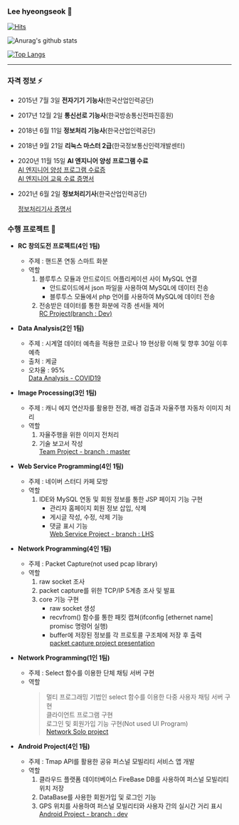 ### Lee hyeongseok 👋   

[![Hits](https://hits.seeyoufarm.com/api/count/incr/badge.svg?tab=repositories&url=https%3A%2F%2Fgithub.com%2FLee-HyeongSeok&count_bg=%231B1D1A&title_bg=%23C00909&icon=&icon_color=%23000000&title=hits&edge_flat=false)](https://hits.seeyoufarm.com)

![Anurag's github stats](https://github-readme-stats.vercel.app/api?username=Lee-HyeongSeok&show_icons=true&theme=dark)   

[![Top Langs](https://github-readme-stats.vercel.app/api/top-langs/?username=Lee-HyeongSeok&show_icons=true)](https://github.com/anuraghazra/github-readme-stats)   

***

### 자격 정보 ⚡   
  - 2015년 7월 3일 **전자기기 기능사**(한국산업인력공단)   

  - 2017년 12월 2일 **통신선로 기능사**(한국방송통신전파진흥원)   

  - 2018년 6월 11일 **정보처리 기능사**(한국산업인력공단)   

  - 2018년 9월 21일 **리눅스 마스터 2급**(한국정보통신인력개발센터)   

  - 2020년 11월 15일 **AI 엔지니어 양성 프로그램 수료**   
    [AI 엔지니어 양성 프로그램 수료증](https://github.com/Lee-HyeongSeok/Data_Analysis/blob/master/AI_Engineer_%EC%96%91%EC%84%B1_%EC%88%98%EB%A3%8C%EC%A6%9D/%5B%EC%84%9C%EC%9A%B8%EA%B3%BC%EA%B8%B0%EB%8C%80%5D%202020%20%EC%98%A8%EB%9D%BC%EC%9D%B8%20AI%20Engineer%20%EC%96%91%EC%84%B1%20%EA%B3%BC%EC%A0%95_Lv1%20%EC%88%98%EB%A3%8C%EC%A6%9D(%EC%9D%B4%ED%98%95%EC%84%9D).pdf)   
    [AI 엔지니어 교육 수료 증명서](https://github.com/Lee-HyeongSeok/Data_Analysis/blob/master/AI_Engineer_%EC%96%91%EC%84%B1_%EC%88%98%EB%A3%8C%EC%A6%9D/%5B%ED%8C%A8%EC%8A%A4%ED%8A%B8%EC%BA%A0%ED%8D%BC%EC%8A%A4%5D%202020%20%EC%98%A8%EB%9D%BC%EC%9D%B8%20AI%20Engineer%20%EC%96%91%EC%84%B1%20%EA%B3%BC%EC%A0%95_Lv1%20%EC%88%98%EB%A3%8C%EC%A6%9D(%EC%9D%B4%ED%98%95%EC%84%9D).pdf)   
    
  - 2021년 6월 2일 **정보처리기사**(한국산업인력공단)
    
    [정보처리기사 증명서](https://github.com/Lee-HyeongSeok/Lee-HyeongSeok/blob/main/%EC%9E%90%EA%B2%A9%EC%A6%9D/%EC%A0%95%EB%B3%B4%EC%B2%98%EB%A6%AC%EA%B8%B0%EC%82%AC.jpg)

### 수행 프로젝트 🌱   
  - **RC 창의도전 프로젝트(4인 1팀)**   
    - 주제 : 핸드폰 연동 스마트 화분   
    - 역할   
      1. 블루투스 모듈과 안드로이드 어플리케이션 사이 MySQL 연결   
          - 안드로이드에서 json 파일을 사용하여 MySQL에 데이터 전송   
          - 블루투스 모듈에서 php 언어를 사용하여 MySQL에 데이터 전송   
      2. 전송받은 데이터를 통한 화분에 각종 센서들 제어   
    [RC Project(branch : Dev)](https://github.com/Lee-HyeongSeok/RC_Project/tree/Dev)   

  - **Data Analysis(2인 1팀)**   
    - 주제 : 시계열 데이터 예측을 적용한 코로나 19 현상황 이해 및 향후 30일 이후 예측   
    - 출처 : 케글   
    - 오차율 : 95%   
    [Data Analysis - COVID19](https://github.com/Lee-HyeongSeok/Data_Analysis/blob/master/Data_analysis_project/%EC%8B%9C%EA%B3%84%EC%97%B4%EB%8D%B0%EC%9D%B4%ED%84%B0%EC%98%88%EC%B8%A1_%EC%BD%94%EB%A1%9C%EB%82%9819.pdf)   

  - **Image Processing(3인 1팀)**   
    - 주제 : 캐니 에지 연산자를 활용한 전경, 배경 검출과 자율주행 자동차 이미지 처리   
    - 역할   
      1. 자율주행을 위한 이미지 전처리   
      2. 기술 보고서 작성   
    [Team Project - branch : master](https://github.com/Lee-HyeongSeok/ImageProcessing/tree/master/team_project)   

  - **Web Service Programming(4인 1팀)**   
    - 주제 : 네이버 스터디 카페 모방   
    - 역할   
      1. IDE와 MySQL 연동 및 회원 정보를 통한 JSP 페이지 기능 구현   
          - 관리자 홈페이지 회원 정보 삽입, 삭제   
          - 게시글 작성, 수정, 삭제 기능   
          - 댓글 표시 기능   
      [Web Service Project - branch : LHS](https://github.com/Lee-HyeongSeok/Web-Service_Team-project/tree/LHS)   

  - **Network Programming(4인 1팀)**   
    - 주제 : Packet Capture(not used pcap library)   
    - 역할   
      1. raw socket 조사   
      2. packet capture를 위한 TCP/IP 5계층 조사 및 발표   
      3. core 기능 구현   
          - raw socket 생성   
          - recvfrom() 함수를 통한 패킷 캡쳐(ifconfig [ethernet name] promisc 명령어 실행)   
          - buffer에 저장된 정보를 각 프로토콜 구조체에 저장 후 출력   
    [packet capture project presentation](https://github.com/Lee-HyeongSeok/TCPIP/blob/master/PacketCaptureProgram/%ED%8C%A8%ED%82%B7%EC%BA%A1%EC%B3%90%ED%94%84%EB%A1%9C%EA%B7%B8%EB%9E%A8_%EC%84%A4%EA%B3%84.pdf)   

  - **Network Programming(1인 1팀)**   
    - 주제 : Select 함수를 이용한 단체 채팅 서버 구현   
    - 역할   
		> 멀티 프로그래밍 기법인 select 함수를 이용한 다중 사용자 채팅 서버 구현   
		> 클라이언트 프로그램 구현   
		> 로그인 및 회원가입 기능 구현(Not used UI Program)   
    [Network Solo project](https://github.com/Lee-HyeongSeok/TCPIP/blob/master/Select_Multi_Chat/%EB%A9%80%ED%8B%B0%20%ED%94%84%EB%A1%9C%EA%B7%B8%EB%9E%98%EB%B0%8D-%EB%8B%A4%EC%A4%91%20%EC%B1%84%ED%8C%85%20%EC%84%9C%EB%B2%84.pdf)   

  - **Android Project(4인 1팀)**   
    - 주제 : Tmap API를 활용한 공유 퍼스널 모빌리티 서비스 앱 개발   
    - 역할   
      1. 클라우드 플랫폼 데이터베이스 FireBase DB를 사용하여 퍼스널 모빌리티 위치 저장   
      2. DataBase를 사용한 회원가입 및 로그인 기능   
      3. GPS 위치를 사용하여 퍼스널 모빌리티와 사용자 간의 실시간 거리 표시   
    [Android Project - branch : dev](https://github.com/Lee-HyeongSeok/TMap-flow-coding/blob/master/1%ED%8C%80%20%EC%B5%9C%EC%A2%85%20%EB%B0%9C%ED%91%9C.pdf)   


<!--
**leehyeongseck/leehyeongseck** is a ✨ _special_ ✨ repository because its `README.md` (this file) appears on your GitHub profile.

Here are some ideas to get you started:

- 🔭 I’m currently working on ...
- 🌱 I’m currently learning ...
- 👯 I’m looking to collaborate on ...
- 🤔 I’m looking for help with ...
- 💬 Ask me about ...
- 📫 How to reach me: ...
- 😄 Pronouns: ...
- ⚡ Fun fact: ...
-->
